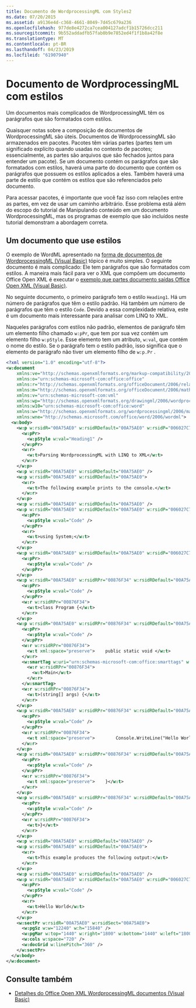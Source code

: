 ```yaml
---
title: Documento de WordprocessingML com Styles2
ms.date: 07/20/2015
ms.assetid: a9136e4d-c368-4661-8049-7d45c679a236
ms.openlocfilehash: 977de8e4272ca7cea004127adcf1b15726dcc211
ms.sourcegitcommit: 9b552addadfb57fab0b9e7852ed4f1f1b8a42f8e
ms.translationtype: MT
ms.contentlocale: pt-BR
ms.lasthandoff: 04/23/2019
ms.locfileid: "61907940"
---
```

# <a name="wordprocessingml-document-with-styles"></a>Documento de WordprocessingML com estilos
Um documentos mais complicados de WordprocessingML têm os parágrafos que são formatados com estilos.  
  
 Quaisquer notas sobre a composição de documentos de WordprocessingML são úteis. Documentos de WordprocessingML são armazenados em pacotes. Pacotes têm várias partes (partes tem um significado explícito quando usadas no contexto de pacotes; essencialmente, as partes são arquivos que são fechados juntos para entender um pacote). Se um documento contém os parágrafos que são formatados com estilos, haverá uma parte do documento que contém os parágrafos que possuem os estilos aplicados a eles. Também haverá uma parte de estilo que contém os estilos que são referenciados pelo documento.  
  
 Para acessar pacotes, é importante que você faz isso com relações entre as partes, em vez de usar um caminho arbitrário. Esse problema está além do escopo do tutorial de Manipulando conteúdo em um documento WordprocessingML, mas os programas de exemplo que são incluídos neste tutorial demonstram a abordagem correta.  
  
## <a name="a-document-that-uses-styles"></a>Um documento que use estilos  
 O exemplo de WordML apresentado na [forma de documentos de WordprocessingML (Visual Basic)](../../../../visual-basic/programming-guide/concepts/linq/shape-of-wordprocessingml-documents.md) tópico é muito simples. O seguinte documento é mais complicado: Ele tem parágrafos que são formatados com estilos. A maneira mais fácil para ver o XML que compõem um documento Office Open XML é executar o [exemplo que partes documento saídas Office Open XML (Visual Basic)](../../../../visual-basic/programming-guide/concepts/linq/example-that-outputs-office-open-xml-document-parts.md).  
  
 No seguinte documento, o primeiro parágrafo tem o estilo `Heading1`. Há um número de parágrafos que têm o estilo padrão. Há também um número de parágrafos que têm o estilo `Code`. Devido a essa complexidade relativa, este é um documento mais interessante para analisar com LINQ to XML.  
  
 Naqueles parágrafos com estilos não padrão, elementos de parágrafo têm um elemento filho chamado `w:pPr`, que tem por sua vez contém um elemento filho `w:pStyle`. Esse elemento tem um atributo, `w:val`, que contém o nome do estilo. Se o parágrafo tem o estilo padrão, isso significa que o elemento de parágrafo não tiver um elemento filho de `w:p.Pr` .  
  
```xml  
<?xml version="1.0" encoding="utf-8"?>  
<w:document  
    xmlns:ve="http://schemas.openxmlformats.org/markup-compatibility/2006"  
    xmlns:o="urn:schemas-microsoft-com:office:office"  
    xmlns:r="http://schemas.openxmlformats.org/officeDocument/2006/relationships"  
    xmlns:m="http://schemas.openxmlformats.org/officeDocument/2006/math"  
    xmlns:v="urn:schemas-microsoft-com:vml"  
    xmlns:wp="http://schemas.openxmlformats.org/drawingml/2006/wordprocessingDrawing"  
    xmlns:w10="urn:schemas-microsoft-com:office:word"  
    xmlns:w="http://schemas.openxmlformats.org/wordprocessingml/2006/main"  
    xmlns:wne="http://schemas.microsoft.com/office/word/2006/wordml">  
  <w:body>  
    <w:p w:rsidR="00A75AE0" w:rsidRDefault="00A75AE0" w:rsidP="006027C7">  
      <w:pPr>  
        <w:pStyle w:val="Heading1" />  
      </w:pPr>  
      <w:r>  
        <w:t>Parsing WordprocessingML with LINQ to XML</w:t>  
      </w:r>  
    </w:p>  
    <w:p w:rsidR="00A75AE0" w:rsidRDefault="00A75AE0" />  
    <w:p w:rsidR="00A75AE0" w:rsidRDefault="00A75AE0">  
      <w:r>  
        <w:t>The following example prints to the console.</w:t>  
      </w:r>  
    </w:p>  
    <w:p w:rsidR="00A75AE0" w:rsidRDefault="00A75AE0" />  
    <w:p w:rsidR="00A75AE0" w:rsidRDefault="00A75AE0" w:rsidP="006027C7">  
      <w:pPr>  
        <w:pStyle w:val="Code" />  
      </w:pPr>  
      <w:r>  
        <w:t>using System;</w:t>  
      </w:r>  
    </w:p>  
    <w:p w:rsidR="00A75AE0" w:rsidRDefault="00A75AE0" w:rsidP="006027C7">  
      <w:pPr>  
        <w:pStyle w:val="Code" />  
      </w:pPr>  
    </w:p>  
    <w:p w:rsidR="00A75AE0" w:rsidRPr="00876F34" w:rsidRDefault="00A75AE0" w:rsidP="006027C7">  
      <w:pPr>  
        <w:pStyle w:val="Code" />  
      </w:pPr>  
      <w:r w:rsidRPr="00876F34">  
        <w:t>class Program {</w:t>  
      </w:r>  
    </w:p>  
    <w:p w:rsidR="00A75AE0" w:rsidRPr="00876F34" w:rsidRDefault="00A75AE0" w:rsidP="006027C7">  
      <w:pPr>  
        <w:pStyle w:val="Code" />  
      </w:pPr>  
      <w:r w:rsidRPr="00876F34">  
        <w:t xml:space="preserve">    public static void </w:t>  
      </w:r>  
      <w:smartTag w:uri="urn:schemas-microsoft-com:office:smarttags" w:element="place">  
        <w:r w:rsidRPr="00876F34">  
          <w:t>Main</w:t>  
        </w:r>  
      </w:smartTag>  
      <w:r w:rsidRPr="00876F34">  
        <w:t>(string[] args) {</w:t>  
      </w:r>  
    </w:p>  
    <w:p w:rsidR="00A75AE0" w:rsidRPr="00876F34" w:rsidRDefault="00A75AE0" w:rsidP="006027C7">  
      <w:pPr>  
        <w:pStyle w:val="Code" />  
      </w:pPr>  
      <w:r w:rsidRPr="00876F34">  
        <w:t xml:space="preserve">        Console.WriteLine("Hello World");</w:t>  
      </w:r>  
    </w:p>  
    <w:p w:rsidR="00A75AE0" w:rsidRPr="00876F34" w:rsidRDefault="00A75AE0" w:rsidP="006027C7">  
      <w:pPr>  
        <w:pStyle w:val="Code" />  
      </w:pPr>  
      <w:r w:rsidRPr="00876F34">  
        <w:t xml:space="preserve">    }</w:t>  
      </w:r>  
    </w:p>  
    <w:p w:rsidR="00A75AE0" w:rsidRPr="00876F34" w:rsidRDefault="00A75AE0" w:rsidP="006027C7">  
      <w:pPr>  
        <w:pStyle w:val="Code" />  
      </w:pPr>  
      <w:r w:rsidRPr="00876F34">  
        <w:t>}</w:t>  
      </w:r>  
    </w:p>  
    <w:p w:rsidR="00A75AE0" w:rsidRDefault="00A75AE0" />  
    <w:p w:rsidR="00A75AE0" w:rsidRDefault="00A75AE0">  
      <w:r>  
        <w:t>This example produces the following output:</w:t>  
      </w:r>  
    </w:p>  
    <w:p w:rsidR="00A75AE0" w:rsidRDefault="00A75AE0" />  
    <w:p w:rsidR="00A75AE0" w:rsidRDefault="00A75AE0" w:rsidP="006027C7">  
      <w:pPr>  
        <w:pStyle w:val="Code" />  
      </w:pPr>  
      <w:r>  
        <w:t>Hello World</w:t>  
      </w:r>  
    </w:p>  
    <w:sectPr w:rsidR="00A75AE0" w:rsidSect="00A75AE0">  
      <w:pgSz w:w="12240" w:h="15840" />  
      <w:pgMar w:top="1440" w:right="1800" w:bottom="1440" w:left="1800" w:header="720" w:footer="720" w:gutter="0" />  
      <w:cols w:space="720" />  
      <w:docGrid w:linePitch="360" />  
    </w:sectPr>  
  </w:body>  
</w:document>  
```  
  
## <a name="see-also"></a>Consulte também

- [Detalhes do Office Open XML WordprocessingML documentos (Visual Basic)](../../../../visual-basic/programming-guide/concepts/linq/details-of-office-open-xml-wordprocessingml-documents.md)
